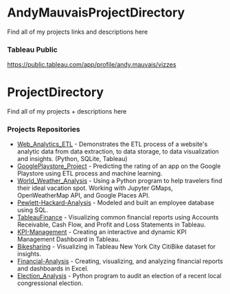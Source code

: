 # AndyMauvaisProjectDirectory
Find all of my projects links and descriptions here

### Tableau Public  
https://public.tableau.com/app/profile/andy.mauvais/vizzes  
  
# ProjectDirectory
Find all of my projects + descriptions here

### Projects Repositories
* [Web_Analytics_ETL](https://github.com/AndyMauvais/Web_Analytics_ETL) - Demonstrates the ETL process of a website's analytic data from data extraction, to data storage, to data visualization and insights. (Python, SQLite, Tableau)  
* [GooglePlaystore_Project](https://github.com/AndyMauvais/GooglePlaystore_Project) - Predicting the rating of an app on the Google Playstore using ETL process and machine learning.
* [World_Weather_Analysis](https://github.com/AndyMauvais/World_Weather_Analysis) - Using a Python program to help travelers find their ideal vacation spot. Working with Jupyter GMaps, OpenWeatherMap API, and Google Places API.   
* [Pewlett-Hackard-Analysis](https://github.com/AndyMauvais/Pewlett-Hackard-Analysis) - Modeled and built an employee database using SQL.  
* [TableauFinance](https://github.com/AndyMauvais/TableauFinance) -  Visualizing common financial reports using Accounts Receivable, Cash Flow, and Profit and Loss Statements in Tableau.  
* [KPI-Management](https://github.com/AndyMauvais/KPI-Management) - Creating an interactive and dynamic KPI Management Dashboard in Tableau.
* [Bikesharing](https://github.com/AndyMauvais/bikesharing)  - Visualizing in Tableau New York City CitiBike dataset for insights.   
* [Financial-Analysis](https://github.com/AndyMauvais/Financial-Analysis) - Creating, visualizing, and analyzing financial reports and dashboards in Excel.  
* [Election_Analysis](https://github.com/AndyMauvais/Election_Analysis) - Python program to audit an election of a recent local congressional election.  



